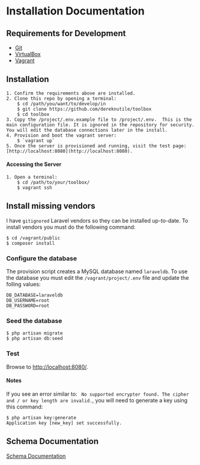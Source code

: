 # Installation Documentation

## Requirements for Development

* [Git](https://git-scm.com/downloads)
* [VirtualBox](https://www.virtualbox.org/)
* [Vagrant](http://www.vagrantup.com/)

## Installation

    1. Confirm the requirements above are installed.
    2. Clone this repo by opening a terminal:
        $ cd /path/you/want/to/develop/in
        $ git clone https://github.com/dereknutile/toolbox
        $ cd toolbox
    3. Copy the /project/.env.example file to /project/.env.  This is the main configuration file. It is ignored in the repository for security.  You will edit the database connections later in the install.
    4. Provision and boot the vagrant server:
        $ `vagrant up`
    5. Once the server is provisioned and running, visit the test page: [http://localhost:8080](http://localhost:8080).

#### Accessing the Server

    1. Open a terminal:
        $ cd /path/to/your/toolbox/
        $ vagrant ssh

## Install missing vendors
I have `gitignored` Laravel vendors so they can be installed up-to-date.  To install vendors you must do the following command:

    $ cd /vagrant/public
    $ composer install

### Configure the database
The provision script creates a MySQL database named `laraveldb`.  To use the database you must edit the `/vagrant/project/.env` file and update the folling values:

    DB_DATABASE=laraveldb
    DB_USERNAME=root
    DB_PASSWORD=root

### Seed the database
    $ php artisan migrate
    $ php artisan db:seed

### Test
Browse to [http://localhost:8080/](http://localhost:8080/).

#### Notes
If you see an error similar to: ` No supported encrypter found. The cipher and / or key length are invalid.`, you will need to generate a key using this command:

    $ php artisan key:generate
    Application key [new_key] set successfully.

## Schema Documentation
[Schema Documentation](SCHEMA.md)
